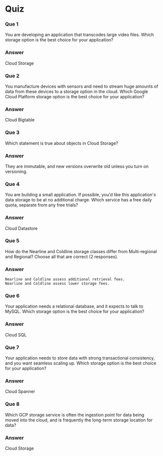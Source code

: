 # Quiz

### Que 1

You are developing an application that transcodes large video files. Which storage option is the best choice for your application?

### Answer

Cloud Storage

### Que 2

You manufacture devices with sensors and need to stream huge amounts of data from these devices to a storage option in the cloud. Which Google Cloud Platform storage option is the best choice for your application?

### Answer

Cloud Bigtable

### Que 3

Which statement is true about objects in Cloud Storage?

### Answer

They are immutable, and new versions overwrite old unless you turn on versioning.

### Que 4

You are building a small application. If possible, you'd like this application's data storage to be at no additional charge. Which service has a free daily quota, separate from any free trials?

### Answer

Cloud Datastore

### Que 5

How do the Nearline and Coldline storage classes differ from Multi-regional and Regional? Choose all that are correct (2 responses).

### Answer

    Nearline and Coldline assess additional retrieval fees.
    Nearline and Coldline assess lower storage fees.

### Que 6

Your application needs a relational database, and it expects to talk to MySQL. Which storage option is the best choice for your application?

### Answer

Cloud SQL

### Que 7

Your application needs to store data with strong transactional consistency, and you want seamless scaling up. Which storage option is the best choice for your application?

### Answer

Cloud Spanner

### Que 8

Which GCP storage service is often the ingestion point for data being moved into the cloud, and is frequently the long-term storage location for data?

### Answer

Cloud Storage
